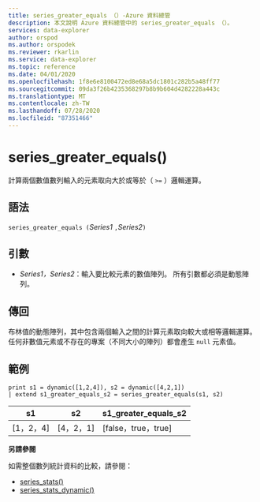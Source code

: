 ```yaml
---
title: series_greater_equals （）-Azure 資料總管
description: 本文說明 Azure 資料總管中的 series_greater_equals （）。
services: data-explorer
author: orspod
ms.author: orspodek
ms.reviewer: rkarlin
ms.service: data-explorer
ms.topic: reference
ms.date: 04/01/2020
ms.openlocfilehash: 1f8e6e8100472ed8e68a5dc1801c282b5a48ff77
ms.sourcegitcommit: 09da3f26b4235368297b8b9b604d4282228a443c
ms.translationtype: MT
ms.contentlocale: zh-TW
ms.lasthandoff: 07/28/2020
ms.locfileid: "87351466"
---
```

# <a name="series_greater_equals"></a>series_greater_equals()

計算兩個數值數列輸入的元素取向大於或等於（ `>=` ）邏輯運算。

## <a name="syntax"></a>語法

`series_greater_equals (`*Series1* `,`*Series2*`)`

## <a name="arguments"></a>引數

* *Series1，Series2*：輸入要比較元素的數值陣列。 所有引數都必須是動態陣列。 

## <a name="returns"></a>傳回

布林值的動態陣列，其中包含兩個輸入之間的計算元素取向較大或相等邏輯運算。 任何非數值元素或不存在的專案（不同大小的陣列）都會產生 `null` 元素值。

## <a name="example"></a>範例

<!-- csl: https://help.kusto.windows.net:443/Samples -->
```kusto
print s1 = dynamic([1,2,4]), s2 = dynamic([4,2,1])
| extend s1_greater_equals_s2 = series_greater_equals(s1, s2)
```

|s1|s2|s1_greater_equals_s2|
|---|---|---|
|[1，2，4]|[4，2，1]|[false，true，true]|

**另請參閱**

如需整個數列統計資料的比較，請參閱：
* [series_stats()](series-statsfunction.md)
* [series_stats_dynamic()](series-stats-dynamicfunction.md)
